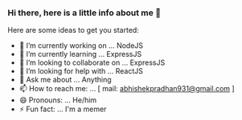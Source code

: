 ### Hi there, here is a little info about me 👋

Here are some ideas to get you started:

- 🔭 I’m currently working on ... NodeJS
- 🌱 I’m currently learning ... ExpressJS
- 👯 I’m looking to collaborate on ... ExpressJS
- 🤔 I’m looking for help with ... ReactJS
- 💬 Ask me about ... Anything
- 📫 How to reach me: ... [ mail: abhishekpradhan931@gmail.com ]
- 😄 Pronouns: ... He/him
- ⚡ Fun fact: ... I'm a memer
